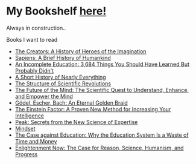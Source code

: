 # My Bookshelf [here!](https://tk-notes.github.io/my-bookshelf)
Always in construction..

Books I want to read

- [The Creators: A History of Heroes of the Imagination](https://www.amazon.com.br/Creators-History-Heroes-Imagination/dp/0679743758)
- [Sapiens: A Brief History of Humankind](https://www.amazon.com.br/gp/product/0062316095/)
- [An Incomplete Education: 3,684 Things You Should Have Learned But Probably Didn't](https://www.amazon.com.br/gp/product/0345468902/)
- [A Short History of Nearly Everything](https://www.amazon.com.br/gp/product/076790818X/)
- [The Structure of Scientific Revolutions](https://www.amazon.com.br/gp/product/0226458121)
- [The Future of the Mind: The Scientific Quest to Understand, Enhance, and Empower the Mind](https://www.amazon.com/gp/product/0307473341)
- [Gödel, Escher, Bach: An Eternal Golden Braid](https://www.amazon.com/gp/product/0465026567/)
- [The Einstein Factor: A Proven New Method for Increasing Your Intelligence](https://www.amazon.com/gp/product/076150186X/)
- [Peak: Secrets from the New Science of Expertise](https://www.amazon.com/gp/product/0544947223)
- [Mindset](https://www.amazon.com/Mindset-Psychology-Carol-S-Dweck/dp/0345472322)
- [The Case against Education: Why the Education System Is a Waste of Time and Money](https://www.amazon.com/Case-against-Education-System-Waste-ebook/dp/B076ZY8S8J)
- [Enlightenment Now: The Case for Reason, Science, Humanism, and Progress](https://www.amazon.com/Enlightenment-Now-Science-Humanism-Progress/dp/0525427570)
